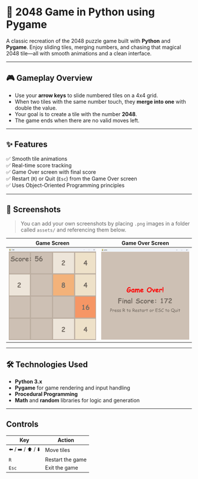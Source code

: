 # 🧩 2048 Game in Python using Pygame

A classic recreation of the 2048 puzzle game built with **Python** and **Pygame**. Enjoy sliding tiles, merging numbers, and chasing that magical 2048 tile—all with smooth animations and a clean interface.

---

## 🎮 Gameplay Overview

- Use your **arrow keys** to slide numbered tiles on a 4x4 grid.
- When two tiles with the same number touch, they **merge into one** with double the value.
- Your goal is to create a tile with the number **2048**.
- The game ends when there are no valid moves left.

---

## ✨ Features

✅ Smooth tile animations  
✅ Real-time score tracking  
✅ Game Over screen with final score  
✅ Restart (`R`) or Quit (`Esc`) from the Game Over screen  
✅ Uses Object-Oriented Programming principles  

---

## 📸 Screenshots

> You can add your own screenshots by placing `.png` images in a folder called `assets/` and referencing them below.

| Game Screen              | Game Over Screen         |
|--------------------------|--------------------------|
| ![Game](assets/game.png) | ![Game Over](assets/over.png) |

---

## 🛠️ Technologies Used

- **Python 3.x**
- **Pygame** for game rendering and input handling
- **Procedural Programming**
- **Math** and **random** libraries for logic and generation

---
## Controls

| Key               | Action           |
| ----------------- | ---------------- |
| ⬅️ / ➡️ / ⬆️ / ⬇️ | Move tiles       |
| `R`               | Restart the game |
| `Esc`             | Exit the game    |


